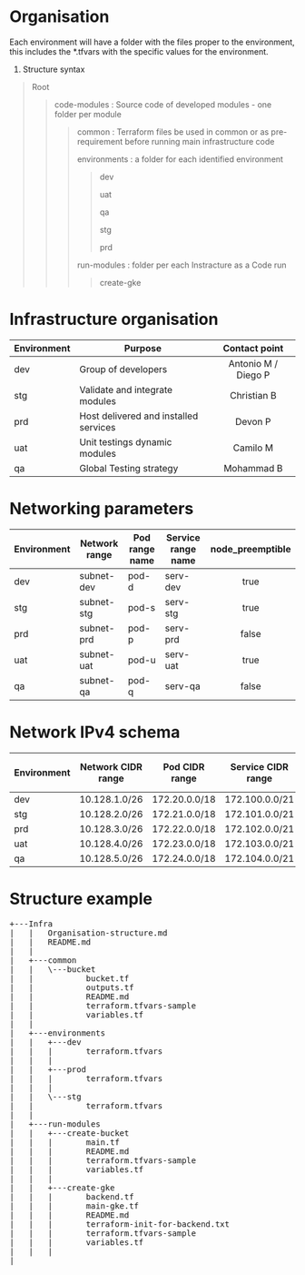 
# Organisation

Each environment will have a folder with the files proper to the environment, this includes the *.tfvars with the specific values for the environment.


1. Structure syntax

>Root
>>code-modules : Source code of developed modules - one folder per module
>>>common : Terraform files be used in common or as pre-requirement before running main infrastructure code 
>>>
>>>environments : a folder for each identified environment
>>>>dev
>>>>
>>>>uat
>>>>
>>>>qa
>>>>
>>>>stg
>>>>
>>>>prd
>>>>
>>>run-modules : folder per each Instracture as a Code run
>>>>create-gke


# Infrastructure organisation

| Environment | Purpose | Contact point |
|------|-----------------|:--------:|
| dev | Group of developers | Antonio M / Diego P |
| stg | Validate and integrate modules | Christian B |
| prd | Host delivered and installed services | Devon P |
| uat | Unit testings dynamic modules | Camilo M |
| qa  | Global Testing strategy | Mohammad B |


# Networking parameters

| Environment | Network range | Pod range name | Service range name | node_preemptible |
|------|-------------|------|---------|:--------:|
| dev | subnet-dev | pod-d | serv-dev | true |
| stg | subnet-stg | pod-s | serv-stg | true |
| prd | subnet-prd | pod-p | serv-prd | false |
| uat | subnet-uat | pod-u | serv-uat | true |
| qa  | subnet-qa | pod-q | serv-qa | false |

# Network IPv4 schema

| Environment | Network CIDR range | Pod CIDR range | Service CIDR range | Master CIDR (Kubectl API) range |
|------|-------------|------|---------|:--------:|
| dev | 10.128.1.0/26 | 172.20.0.0/18 | 172.100.0.0/21 | 172.16.0.0/28 |
| stg | 10.128.2.0/26 | 172.21.0.0/18 | 172.101.0.0/21 | 172.16.0.16/28 |
| prd | 10.128.3.0/26 | 172.22.0.0/18 | 172.102.0.0/21 | 172.16.0.32/28 |
| uat | 10.128.4.0/26 | 172.23.0.0/18 | 172.103.0.0/21 | 172.16.0.64/28 |
| qa  | 10.128.5.0/26 | 172.24.0.0/18 | 172.104.0.0/21 | 172.16.0.128/28 |

# Structure example

 <pre>
+---Infra
|   |   Organisation-structure.md
|   |   README.md
|   |
|   +---common
|   |   \---bucket
|   |           bucket.tf
|   |           outputs.tf
|   |           README.md
|   |           terraform.tfvars-sample
|   |           variables.tf
|   |
|   +---environments
|   |   +---dev
|   |   |       terraform.tfvars
|   |   |
|   |   +---prod
|   |   |       terraform.tfvars
|   |   |
|   |   \---stg
|   |           terraform.tfvars
|   |
|   +---run-modules
|   |   +---create-bucket
|   |   |       main.tf
|   |   |       README.md
|   |   |       terraform.tfvars-sample
|   |   |       variables.tf
|   |   |
|   |   +---create-gke
|   |   |       backend.tf
|   |   |       main-gke.tf
|   |   |       README.md
|   |   |       terraform-init-for-backend.txt
|   |   |       terraform.tfvars-sample
|   |   |       variables.tf
|   |   |                 
|
</pre> 
    
